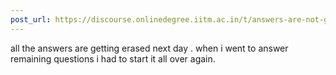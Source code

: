 ```yaml
---
post_url: https://discourse.onlinedegree.iitm.ac.in/t/answers-are-not-getting-saved/163224/1
---
```

all the answers are getting erased next day . when i went to answer remaining questions i had to start it all over again.